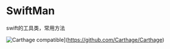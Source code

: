 # SwiftMan
swift的工具类，常用方法

![Carthage compatible](https://img.shields.io/badge/Carthage-compatible-4BC51D.svg?style=flat)](https://github.com/Carthage/Carthage)
